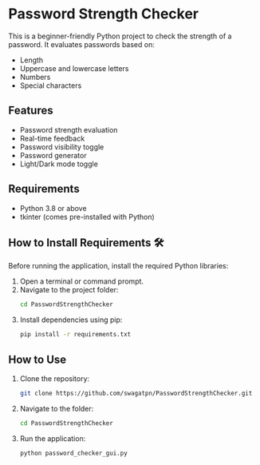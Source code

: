 
# Password Strength Checker 

This is a beginner-friendly Python project to check the strength of a password. It evaluates passwords based on:
- Length
- Uppercase and lowercase letters
- Numbers
- Special characters

## Features 
- Password strength evaluation
- Real-time feedback
- Password visibility toggle
- Password generator
- Light/Dark mode toggle

## Requirements 
- Python 3.8 or above
- tkinter (comes pre-installed with Python)

## How to Install Requirements 🛠️
Before running the application, install the required Python libraries:

1. Open a terminal or command prompt.
2. Navigate to the project folder:
   ```bash
   cd PasswordStrengthChecker
   ```
3. Install dependencies using pip:
   ```bash
   pip install -r requirements.txt
   ```

## How to Use 
1. Clone the repository:
   ```bash
   git clone https://github.com/swagatpn/PasswordStrengthChecker.git
   ```
2. Navigate to the folder:
   ```bash
   cd PasswordStrengthChecker
   ```
3. Run the application:
   ```bash
   python password_checker_gui.py
   ```
